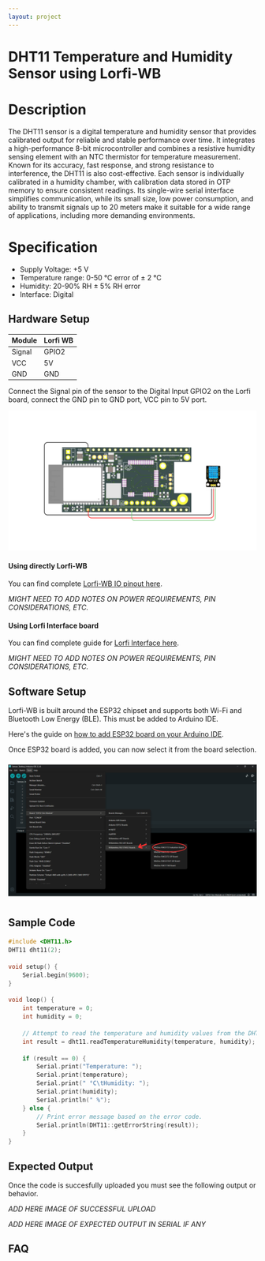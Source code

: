 ```yaml
---
layout: project
---
```


# DHT11 Temperature and Humidity Sensor using Lorfi-WB

# Description

The DHT11 sensor is a digital temperature and humidity sensor that provides calibrated output for reliable and stable performance over time. It integrates a high-performance 8-bit microcontroller and combines a resistive humidity sensing element with an NTC thermistor for temperature measurement. Known for its accuracy, fast response, and strong resistance to interference, the DHT11 is also cost-effective. Each sensor is individually calibrated in a humidity chamber, with calibration data stored in OTP memory to ensure consistent readings. Its single-wire serial interface simplifies communication, while its small size, low power consumption, and ability to transmit signals up to 20 meters make it suitable for a wide range of applications, including more demanding environments.

# Specification

- Supply Voltage: +5 V
- Temperature range: 0-50 °C error of ± 2 °C
- Humidity: 20-90% RH ± 5% RH error
- Interface: Digital

## Hardware Setup

|     Module    |   Lorfi WB  |
|---------------|-------------|
| Signal        | GPIO2       |
| VCC           | 5V          |
| GND           | GND         |

Connect the Signal pin of the sensor to the Digital Input GPIO2 on the Lorfi board, connect the GND pin to GND port, VCC pin to 5V port.

![DHT11 Temperature and Humidity Sensor](\assets\Images\LORFI_Components\Lorfi-WB_Sensors\4.png)

#### Using directly Lorfi-WB

You can find complete <a href="/docs/Hardware_Guide.html">Lorfi-WB IO pinout here</a>.

*MIGHT NEED TO ADD NOTES ON POWER REQUIREMENTS, PIN CONSIDERATIONS, ETC.*

#### Using Lorfi Interface board

You can find complete guide for <a href="/docs/Hardware_Guide.html">Lorfi Interface here</a>.

*MIGHT NEED TO ADD NOTES ON POWER REQUIREMENTS, PIN CONSIDERATIONS, ETC.*

## Software Setup

Lorfi-WB is built around the ESP32 chipset and supports both Wi-Fi and Bluetooth Low Energy (BLE). This must be added to Arduino IDE.

Here's the guide on <a href="/docs/Software_Guide.html">how to add ESP32 board on your Arduino IDE</a>.

Once ESP32 board is added, you can now select it from the board selection.

![Software Guide 4](\assets\Images\LORFI_Components\Software-Guide_Images\Software_Guide4.png)


## **Sample Code**
```c
#include <DHT11.h>
DHT11 dht11(2);

void setup() {
    Serial.begin(9600);
}

void loop() {
    int temperature = 0;
    int humidity = 0;

    // Attempt to read the temperature and humidity values from the DHT11 sensor.
    int result = dht11.readTemperatureHumidity(temperature, humidity);

    if (result == 0) {
        Serial.print("Temperature: ");
        Serial.print(temperature);
        Serial.print(" °C\tHumidity: ");
        Serial.print(humidity);
        Serial.println(" %");
    } else {
        // Print error message based on the error code.
        Serial.println(DHT11::getErrorString(result));
    }
}
```

## Expected Output

Once the code is succesfully uploaded you must see the following output or behavior.

*ADD HERE IMAGE OF SUCCESSFUL UPLOAD*

*ADD HERE IMAGE OF EXPECTED OUTPUT IN SERIAL IF ANY*

## FAQ

